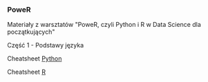 ### PoweR
Materiały z warsztatów "PoweR, czyli Python i R w Data Science dla początkujących"

Część 1 - Podstawy języka

Cheatsheet [Python](https://github.com/R-Ladies-Warsaw/PoweR/blob/master/Cz%C4%99%C5%9B%C4%87%201%20-%20Podstawy%20j%C4%99zyka/cheatSheetPython.pdf)

Cheatsheet [R](https://github.com/R-Ladies-Warsaw/PoweR/blob/master/Cz%C4%99%C5%9B%C4%87%201%20-%20Podstawy%20j%C4%99zyka/cheatSheetR.pdf)

